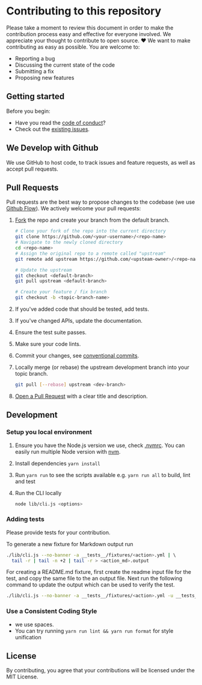 # Contributing to this repository <!-- omit in toc -->

Please take a moment to review this document in order to make the contribution process easy and effective for everyone involved. We appreciate your thought to contribute to open source. :heart: We want to make contributing as easy as possible. You are welcome to:

- Reporting a bug
- Discussing the current state of the code
- Submitting a fix
- Proposing new features

## Getting started <!-- omit in toc -->

Before you begin:

- Have you read the [code of conduct](CODE_OF_CONDUCT.md)?
- Check out the [existing issues](https://github.com/npalm/action-docs/issues).


## We Develop with Github

We use GitHub to host code, to track issues and feature requests, as well as accept pull requests.

## Pull Requests

Pull requests are the best way to propose changes to the codebase (we use [Github Flow](https://guides.github.com/introduction/flow/index.html)). We actively welcome your pull requests:


1. [Fork](http://help.github.com/fork-a-repo/) the repo and create your branch from the default branch.

   ```bash
   # Clone your fork of the repo into the current directory
   git clone https://github.com/<your-username>/<repo-name>
   # Navigate to the newly cloned directory
   cd <repo-name>
   # Assign the original repo to a remote called "upstream"
   git remote add upstream https://github.com/<upsteam-owner>/<repo-name>

   # Update the upstream
   git checkout <default-branch>
   git pull upstream <default-branch>

   # Create your feature / fix branch
   git checkout -b <topic-branch-name>
   ```

2. If you've added code that should be tested, add tests.
3. If you've changed APIs, update the documentation.
4. Ensure the test suite passes.
5. Make sure your code lints.
6. Commit your changes, see [conventional commits](https://www.conventionalcommits.org/en/v1.0.0/).
7. Locally merge (or rebase) the upstream development branch into your topic branch.

    ```bash
   git pull [--rebase] upstream <dev-branch>
   ```

8. [Open a Pull Request](https://help.github.com/articles/using-pull-requests/)
    with a clear title and description.


## Development

### Setup you local environment

1. Ensure you have the Node.js version we use, check [.nvmrc](.nvmrc). You can easily run multiple Node version with [nvm](https://github.com/nvm-sh/nvm).

2. Install dependencies `yarn install`

3. Run `yarn run` to see the scripts available e.g. `yarn run all` to build, lint and test

4. Run the CLI locally

   ```bash
   node lib/cli.js <options>
   ```

### Adding tests

Please provide tests for your contribution.

To generate a new fixture for Markdown output run

```bash
./lib/cli.js --no-banner -a __tests__/fixtures/<action>.yml | \ 
  tail -r | tail -n +2 | tail -r > <action_md>.output
```

For creating a README.md fixture, first create the readme input file for the test, and copy the same file to the an output file. Next run the following command to update the output which can be used to verify the test.


```bash
./lib/cli.js --no-banner -a __tests__/fixtures/<action>.yml -u __tests_/fixtures/<readme>.output
```

### Use a Consistent Coding Style

- we use spaces.
- You can try running `yarn run lint && yarn run format` for style unification


## License

By contributing, you agree that your contributions will be licensed under the MIT License.
